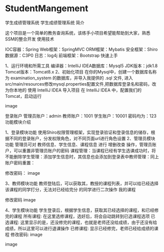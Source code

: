 # StudentMangement
学生成绩管理系统
学生成绩管理系统 简介

这个项目是一个简单的教务查询系统，该练手小项目希望能帮助到大家，熟悉SSM的整合开发 使用技术

IOC容器：Spring Web框架：SpringMVC ORM框架：Mybatis 安全框架：Shiro 数据源：C3P0 日志：log4j 前端框架：Bootstrap 快速上手

1、运行环境和所需工具 编译器：IntelliJ IDEA数据库：Mysql5 JDK版本：jdk1.8 Tomcat版本：Tomcat8.x 2、初始化项目 在你的Mysql中，创建一个数据库名称为 examination_system 的数据库，并导入我提供的 .sql 文件, 进入src/main/resources修改mysql.properties配置文件,把数据库登录名和密码，改为你本地的 使用 IntelliJ IDEA 导入项目 在 IntelliJ IDEA 中，配置我们的 Tomcat，启动运行

image

登录账户 管理员账户：admin 教师账户：1001 学生账户：10001 密码均为：123 功能模块介绍

1、登录模块功能 使用Shiro权限管理框架，实现登录验证和登录信息的储存，根据不同的登录账户，分发权限角色，对不同页面url进行角色设置 2、管理员模块功能 管理员可对 教师信息、学生信息、课程信息 进行 增删改查 操作，管理员账户，可以重置非管理员账户的密码 课程管理：当课程已经有学生选课成功时，将不能删除学生管理：添加学生信息时，其信息也会添加到登录表中教师管理：同上 账户密码重置：

修改密码： image

3、教师模块功能 教师登陆后，可以获取其，教授的课程列表，并可以给已经选择该课程的同学打分，无法对已经给完分 的同学进行二次操作 我的课程

修改密码 image

4、学生模块功能 学生登录后，根据学生信息，获取其已经选择的课程，和已经修完的课程 所有课程: 在这里选修课程，选好后，将会自动跳转到已选课程选项 已选课程: 这里显示的是，还没修完的课程，也就是老师还没给成绩，由于还没有给成绩，所以这里可以进行退课操作 已修课程: 显示已经修完，老师已经给成绩的课程 修改密码: image

image
